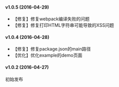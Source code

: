 #### v1.0.5 (2016-04-29)

- 【修复】修复webpack编译失败的问题
- 【修复】修复打印HTML字符串可能导致的XSS问题


#### v1.0.4 (2016-04-28)

- 【修复】修复package.json的main路径
- 【优化】优化example的demo页面


#### v1.0.2 (2016-04-27)

初始发布